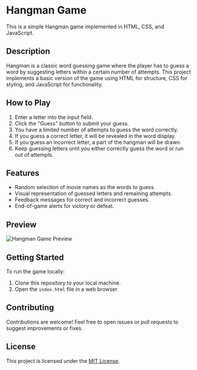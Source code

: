# Hangman Game

This is a simple Hangman game implemented in HTML, CSS, and JavaScript.

## Description

Hangman is a classic word guessing game where the player has to guess a word by suggesting letters within a certain number of attempts. This project implements a basic version of the game using HTML for structure, CSS for styling, and JavaScript for functionality.

## How to Play

1. Enter a letter into the input field.
2. Click the "Guess" button to submit your guess.
3. You have a limited number of attempts to guess the word correctly.
4. If you guess a correct letter, it will be revealed in the word display.
5. If you guess an incorrect letter, a part of the hangman will be drawn.
6. Keep guessing letters until you either correctly guess the word or run out of attempts.

## Features

- Random selection of movie names as the words to guess.
- Visual representation of guessed letters and remaining attempts.
- Feedback messages for correct and incorrect guesses.
- End-of-game alerts for victory or defeat.

## Preview

![Hangman Game Preview](hangman_preview.png)

## Getting Started

To run the game locally:

1. Clone this repository to your local machine.
2. Open the `index.html` file in a web browser.

## Contributing

Contributions are welcome! Feel free to open issues or pull requests to suggest improvements or fixes.

## License

This project is licensed under the [MIT License](LICENSE).
